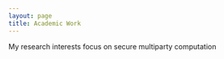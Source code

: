 ```yaml
---
layout: page
title: Academic Work
---
```


My research interests focus on secure multiparty computation
